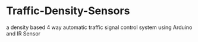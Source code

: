 # Traffic-Density-Sensors
a density based 4 way automatic traffic signal control system using Arduino and IR Sensor
